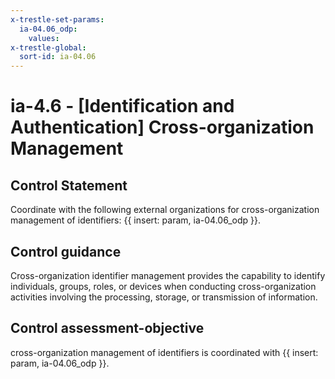 ```yaml
---
x-trestle-set-params:
  ia-04.06_odp:
    values:
x-trestle-global:
  sort-id: ia-04.06
---
```


# ia-4.6 - \[Identification and Authentication\] Cross-organization Management

## Control Statement

Coordinate with the following external organizations for cross-organization management of identifiers: {{ insert: param, ia-04.06_odp }}.

## Control guidance

Cross-organization identifier management provides the capability to identify individuals, groups, roles, or devices when conducting cross-organization activities involving the processing, storage, or transmission of information.

## Control assessment-objective

cross-organization management of identifiers is coordinated with {{ insert: param, ia-04.06_odp }}.
